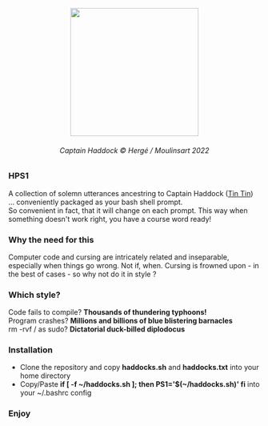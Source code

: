 <p align="center">
  <img width="256" height="256" src="https://cdn001.tintin.com/public/tintin/img/static/captain-haddock/captain-haddock_v2.jpg">
</p>

<h6 align="center">Captain Haddock © Hergé / Moulinsart 2022</h1>

### HPS1

A collection of solemn utterances ancestring to Captain Haddock (<a href="https://www.tintin.com/">Tin Tin<a/>)  ... conveniently packaged as your bash shell prompt. <br>
So convenient in fact, that it will change on each prompt. This way when something doesn't work right, you have a course word ready! 

### Why the need for this

Computer code and cursing are intricately related and inseparable, especially when things go wrong. Not if, when. Cursing is frowned upon - in the best of cases - 
so why not do it in style ? 
  
### Which style?
  
  Code fails to compile? <b>Thousands of thundering typhoons! </b> <br>
  Program crashes? <b> Millions and billions of blue blistering barnacles </b> <br>
  rm -rvf / as sudo? <b> Dictatorial duck-billed diplodocus </b> 
  
  
### Installation 

  <ul>
    <li> Clone the repository and copy <b>haddocks.sh</b> and <b>haddocks.txt</b> into your home directory </li>
    <li> Copy/Paste <b>if [ -f ~/haddocks.sh ]; then PS1='$(~/haddocks.sh)' fi</b> into your ~/.bashrc config</li>
  </ul>
  
  
### Enjoy



